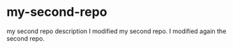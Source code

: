# my-second-repo
my second repo description
I modified my second repo.
I modified again the second repo. 